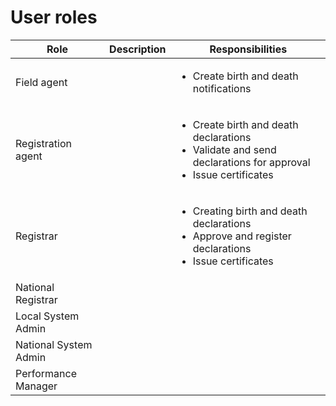 # User roles



| Role                  | Description | Responsibilities                                                                                                                     |
| --------------------- | ----------- | ------------------------------------------------------------------------------------------------------------------------------------ |
| Field agent           |             | <ul><li>Create birth and death notifications</li></ul>                                                                               |
| Registration agent    |             | <ul><li>Create birth and death declarations</li><li>Validate and send declarations for approval</li><li>Issue certificates</li></ul> |
| Registrar             |             | <ul><li>Creating birth and death declarations</li><li>Approve and register declarations</li><li>Issue certificates</li></ul>         |
| National Registrar    |             |                                                                                                                                      |
| Local System Admin    |             |                                                                                                                                      |
| National System Admin |             |                                                                                                                                      |
| Performance Manager   |             |                                                                                                                                      |
